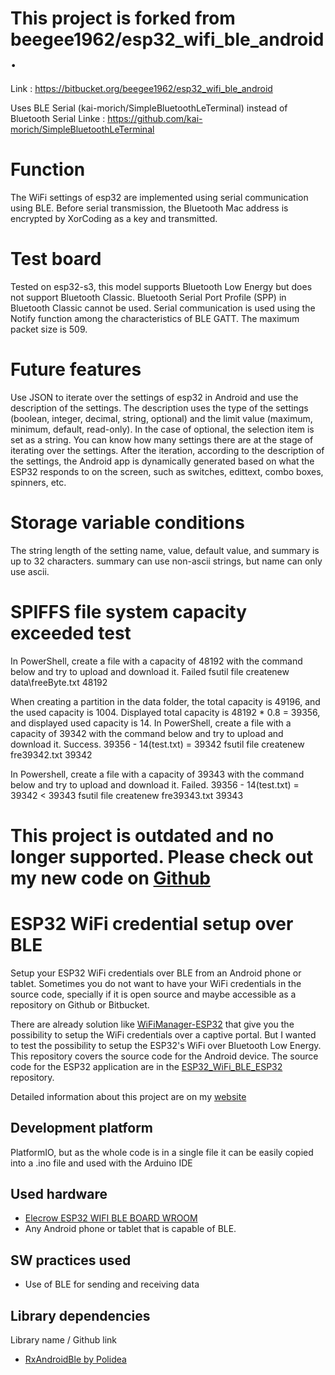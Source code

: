 
# This project is forked from beegee1962/esp32_wifi_ble_android.
Link : https://bitbucket.org/beegee1962/esp32_wifi_ble_android

Uses BLE Serial (kai-morich/SimpleBluetoothLeTerminal) instead of Bluetooth Serial
Linke : https://github.com/kai-morich/SimpleBluetoothLeTerminal

# Function
The WiFi settings of esp32 are implemented using serial communication using BLE.
Before serial transmission, the Bluetooth Mac address is encrypted by XorCoding as a key and transmitted.

# Test board
Tested on esp32-s3, this model supports Bluetooth Low Energy but does not support Bluetooth Classic. Bluetooth Serial Port Profile (SPP) in Bluetooth Classic cannot be used. Serial communication is used using the Notify function among the characteristics of BLE GATT. The maximum packet size is 509.

# Future features
Use JSON to iterate over the settings of esp32 in Android and use the description of the settings. The description uses the type of the settings (boolean, integer, decimal, string, optional) and the limit value (maximum, minimum, default, read-only). In the case of optional, the selection item is set as a string. You can know how many settings there are at the stage of iterating over the settings. After the iteration, according to the description of the settings, the Android app is dynamically generated based on what the ESP32 responds to on the screen, such as switches, edittext, combo boxes, spinners, etc.

# Storage variable conditions
The string length of the setting name, value, default value, and summary is up to 32 characters. summary can use non-ascii strings, but name can only use ascii.

# SPIFFS file system capacity exceeded test
In PowerShell, create a file with a capacity of 48192 with the command below and try to upload and download it. Failed
fsutil file createnew data\freeByte.txt 48192

When creating a partition in the data folder, the total capacity is 49196, and the used capacity is 1004.
Displayed total capacity is 48192 * 0.8 = 39356, and displayed used capacity is 14.
In PowerShell, create a file with a capacity of 39342 with the command below and try to upload and download it. Success. 39356 - 14(test.txt) = 39342
fsutil file createnew fre39342.txt 39342

In Powershell, create a file with a capacity of 39343 with the command below and try to upload and download it. Failed. 39356 - 14(test.txt) = 39342 < 39343
fsutil file createnew fre39343.txt 39343

# This project is outdated and no longer supported. Please check out my new code on [Github](https://github.com/beegee-tokyo/My-nRF52-Toolbox)

# ESP32 WiFi credential setup over BLE
Setup your ESP32 WiFi credentials over BLE from an Android phone or tablet.
Sometimes you do not want to have your WiFi credentials in the source code, specially if it is open source and maybe accessible as a repository on Github or Bitbucket.

There are already solution like [WiFiManager-ESP32](https://github.com/zhouhan0126/WIFIMANAGER-ESP32) that give you the possibility to setup the WiFi credentials over a captive portal.
But I wanted to test the possibility to setup the ESP32's WiFi over Bluetooth Low Energy.
This repository covers the source code for the Android device. The source code for the ESP32 application are in the [ESP32_WiFi_BLE_ESP32](https://bitbucket.org/beegee1962/esp32_wifi_ble_esp32) repository.

Detailed information about this project are on my [website](https://desire.giesecke.tk/index.php/2018/04/06/esp32-wifi-setup-over-ble/)

## Development platform
PlatformIO, but as the whole code is in a single file it can be easily copied into a .ino file and used with the Arduino IDE

## Used hardware
- [Elecrow ESP32 WIFI BLE BOARD WROOM](https://circuit.rocks/esp32-wifi-ble-board-wroom.html?search=ESP32)
- Any Android phone or tablet that is capable of BLE.

## SW practices used
- Use of BLE for sending and receiving data

## Library dependencies
Library name / Github link
- [RxAndroidBle by Polidea](https://github.com/Polidea/RxAndroidBle)

